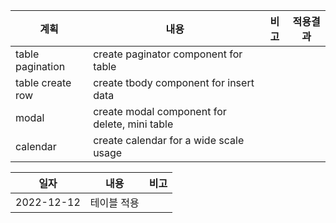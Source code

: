 
|계획|내용|비고|적용결과|
|---|---|---|---|
|table pagination| create paginator component for table|||
|table create row| create tbody component for insert data|||
|modal|create modal component for delete, mini table|||
|calendar|create calendar for a wide scale usage|||


|일자|내용|비고|
|---|---|---|
|2022-12-12|테이블 적용|

